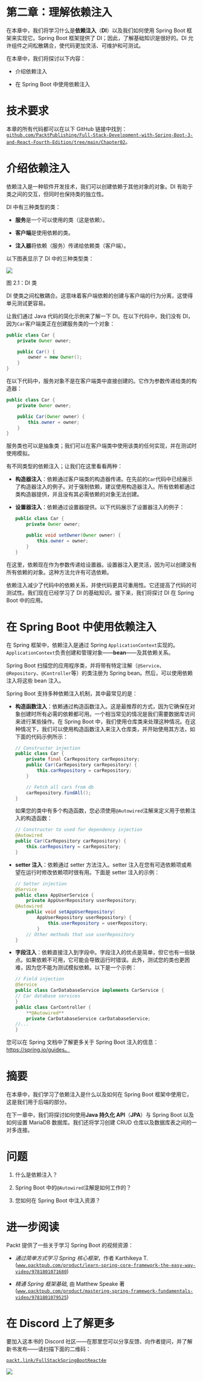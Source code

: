 

# 第二章：理解依赖注入

在本章中，我们将学习什么是**依赖注入**（**DI**）以及我们如何使用 Spring Boot 框架来实现它。Spring Boot 框架提供了 DI；因此，了解基础知识是很好的。DI 允许组件之间松散耦合，使代码更加灵活、可维护和可测试。

在本章中，我们将探讨以下内容：

+   介绍依赖注入

+   在 Spring Boot 中使用依赖注入

# 技术要求

本章的所有代码都可以在以下 GitHub 链接中找到：[`github.com/PacktPublishing/Full-Stack-Development-with-Spring-Boot-3-and-React-Fourth-Edition/tree/main/Chapter02`](https://github.com/PacktPublishing/Full-Stack-Development-with-Spring-Boot-3-and-React-Fourth-Edition/tree/main/Chapter02)。

# 介绍依赖注入

依赖注入是一种软件开发技术，我们可以创建依赖于其他对象的对象。DI 有助于类之间的交互，但同时也保持类的独立性。

DI 中有三种类型的类：

+   **服务**是一个可以使用的类（这是依赖）。

+   **客户端**是使用依赖的类。

+   **注入器**将依赖（服务）传递给依赖类（客户端）。

以下图表显示了 DI 中的三种类型类：

![](img/B19818_02_01.png)

图 2.1：DI 类

DI 使类之间松散耦合。这意味着客户端依赖的创建与客户端的行为分离，这使得单元测试更容易。

让我们通过 Java 代码的简化示例来了解一下 DI。在以下代码中，我们没有 DI，因为`Car`客户端类正在创建服务类的一个对象：

```java
public class Car {
    private Owner owner;

    public Car() {
        owner = new Owner();
    }
} 
```

在以下代码中，服务对象不是在客户端类中直接创建的。它作为参数传递给类的构造器：

```java
public class Car {
    private Owner owner;

    public Car(Owner owner) {
        this.owner = owner;
    }
} 
```

服务类也可以是抽象类；我们可以在客户端类中使用该类的任何实现，并在测试时使用模拟。

有不同类型的依赖注入；让我们在这里看看两种：

+   **构造器注入**：依赖通过客户端类的构造器传递。在先前的`Car`代码中已经展示了构造器注入的例子。对于强制依赖，建议使用构造器注入。所有依赖都通过类构造器提供，并且没有其必需依赖的对象无法创建。

+   **设置器注入**：依赖通过设置器提供。以下代码展示了设置器注入的例子：

    ```java
    public class Car {
        private Owner owner;

        public void setOwner(Owner owner) {
            this.owner = owner;
        }
    } 
    ```

在这里，依赖现在作为参数传递给设置器。设置器注入更灵活，因为可以创建没有所有依赖的对象。这种方法允许有可选依赖。

依赖注入减少了代码中的依赖关系，并使代码更具可重用性。它还提高了代码的可测试性。我们现在已经学习了 DI 的基础知识。接下来，我们将探讨 DI 在 Spring Boot 中的应用。

# 在 Spring Boot 中使用依赖注入

在 Spring 框架中，依赖注入是通过 Spring `ApplicationContext`实现的。`ApplicationContext`负责创建和管理对象——**bean**——及其依赖关系。

Spring Boot 扫描您的应用程序类，并将带有特定注解（`@Service`、`@Repository`、`@Controller`等）的类注册为 Spring bean。然后，可以使用依赖注入将这些 bean 注入。

Spring Boot 支持多种依赖注入机制，其中最常见的是：

+   **构造函数注入**：依赖通过构造函数注入。这是最推荐的方式，因为它确保在对象创建时所有必需的依赖都可用。一个相当常见的情况是我们需要数据库访问来进行某些操作。在 Spring Boot 中，我们使用仓库类来处理这种情况。在这种情况下，我们可以使用构造函数注入来注入仓库类，并开始使用其方法，如下面的代码示例所示：

    ```java
    // Constructor injection
    public class Car {
        private final CarRepository carRepository;
        public Car(CarRepository carRepository) {
            this.carRepository = carRepository;
        }

        // Fetch all cars from db 
        carRepository.findAll();
    } 
    ```

    如果您的类中有多个构造函数，您必须使用`@Autowired`注解来定义用于依赖注入的构造函数：

    ```java
    // Constructor to used for dependency injection
    @Autowired
    public Car(CarRepository carRepository) {
        this.carRepository = carRepository;
    } 
    ```

+   **setter 注入**：依赖通过 setter 方法注入。setter 注入在您有可选依赖项或希望在运行时修改依赖项时很有用。下面是 setter 注入的示例：

    ```java
    // Setter injection
    @Service
    public class AppUserService {
        private AppUserRepository userRepository;
    @Autowired
        public void setAppUserRepository(
            AppUserRepository userRepository) {
                this.userRepository = userRepository;
            }
        // Other methods that use userRepository
    } 
    ```

+   **字段注入**：依赖直接注入到字段中。字段注入的优点是简单，但它也有一些缺点。如果依赖不可用，它可能会导致运行时错误。此外，测试您的类也更困难，因为您不能为测试模拟依赖。以下是一个示例：

    ```java
    // Field injection
    @Service
    public class CarDatabaseService implements CarService {
    // Car database services
    }
    public class CarController {
        **@Autowired**
        private CarDatabaseService carDatabaseService;
    //...
    } 
    ```

您可以在 Spring 文档中了解更多关于 Spring Boot 注入的信息：https://spring.io/guides。

# 摘要

在本章中，我们学习了依赖注入是什么以及如何在 Spring Boot 框架中使用它，这是我们用于后端的部分。

在下一章中，我们将探讨如何使用**Java 持久化 API**（**JPA**）与 Spring Boot 以及如何设置 MariaDB 数据库。我们还将学习创建 CRUD 仓库以及数据库表之间的一对多连接。

# 问题

1.  什么是依赖注入？

1.  Spring Boot 中的`@Autowired`注解是如何工作的？

1.  您如何在 Spring Boot 中注入资源？

# 进一步阅读

Packt 提供了一些关于学习 Spring Boot 的视频资源：

+   *通过简单方式学习 Spring 核心框架*，作者 Karthikeya T. ([`www.packtpub.com/product/learn-spring-core-framework-the-easy-way-video/9781801071680`](https://www.packtpub.com/product/learn-spring-core-framework-the-easy-way-video/9781801071680))

+   *精通 Spring 框架基础*, 由 Matthew Speake 著 ([`www.packtpub.com/product/mastering-spring-framework-fundamentals-video/9781801079525`](https://www.packtpub.com/product/mastering-spring-framework-fundamentals-video/9781801079525))

# 在 Discord 上了解更多

要加入这本书的 Discord 社区——在那里您可以分享反馈、向作者提问，并了解新书发布——请扫描下面的二维码：

[`packt.link/FullStackSpringBootReact4e`](https://packt.link/FullStackSpringBootReact4e)

![](img/QR_Code10796108009382640.png)
